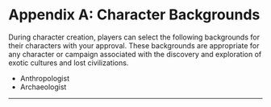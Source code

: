 # Appendix A: Character Backgrounds

During character creation, players can select the following backgrounds for their characters with your approval. These backgrounds are appropriate for any character or campaign associated with the discovery and exploration of exotic cultures and lost civilizations.

- Anthropologist
- Archaeologist

------